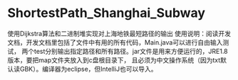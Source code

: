 # ShortestPath_Shanghai_Subway
使用Dijkstra算法和二进制堆实现对上海地铁最短路径的输出
使用说明：阅读开发文档，开发文档里包括了文件中有用的所有代码，Main.java可以进行自由输入测试，
两个test分别输出指定路径和所有路径。jar文件是用来方便运行的，JRE1.8版本，要把map文件夹放入到c盘根目录下，
且必须为中文操作系统（因为txt默认读GBK）。编译器为eclipse，但IntelliJ也可以导入。
